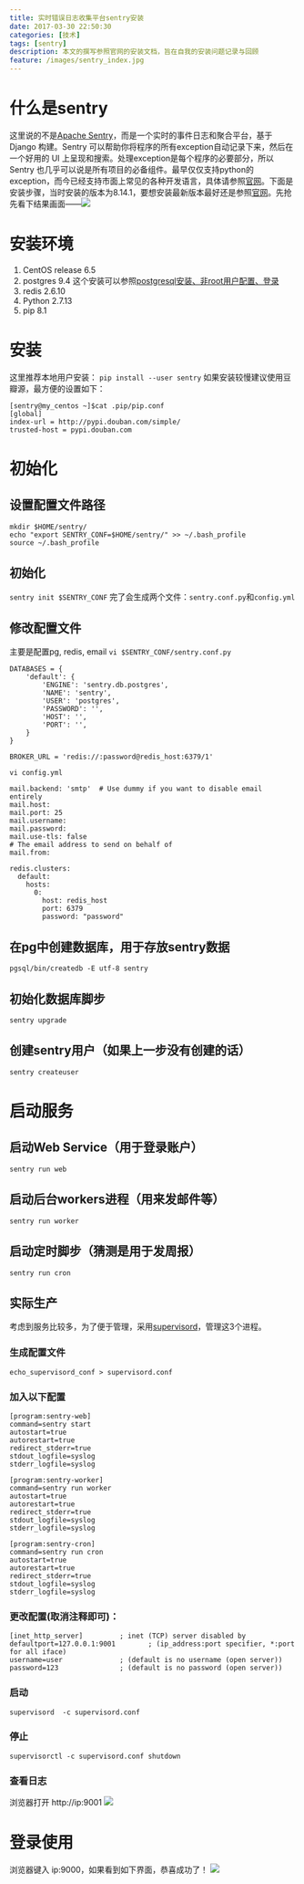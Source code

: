 ```yaml
---
title: 实时错误日志收集平台sentry安装
date: 2017-03-30 22:50:30
categories: [技术]
tags: [sentry]
description: 本文的撰写参照官网的安装文档，旨在自我的安装问题记录与回顾
feature: /images/sentry_index.jpg
---
```


# 什么是sentry
这里说的不是[Apache Sentry](https://sentry.incubator.apache.org/)，而是一个实时的事件日志和聚合平台，基于 Django 构建。Sentry 可以帮助你将程序的所有exception自动记录下来，然后在一个好用的 UI 上呈现和搜索。处理exception是每个程序的必要部分，所以 Sentry 也几乎可以说是所有项目的必备组件。最早仅仅支持python的exception，而今已经支持市面上常见的各种开发语言，具体请参照[官网](https://docs.sentry.io/clients/)。下面是安装步骤，当时安装的版本为8.14.1，要想安装最新版本最好还是参照[官网](https://docs.sentry.io/server/installation/)。<!--more-->先抢先看下结果画面——![](/images/sentry_view.jpg)

# 安装环境
1. CentOS release 6.5
2. postgres 9.4
    这个安装可以参照[postgresql安装、非root用户配置、登录](/2017/03/19/install_postgresql/ )
3. redis 2.6.10
4. Python 2.7.13
5. pip 8.1

# 安装
这里推荐本地用户安装：
`pip install --user sentry`
如果安装较慢建议使用豆瓣源，最方便的设置如下：
```
[sentry@my_centos ~]$cat .pip/pip.conf 
[global]
index-url = http://pypi.douban.com/simple/
trusted-host = pypi.douban.com
```

# 初始化
## 设置配置文件路径
```
mkdir $HOME/sentry/
echo "export SENTRY_CONF=$HOME/sentry/" >> ~/.bash_profile
source ~/.bash_profile
```

## 初始化
`sentry init $SENTRY_CONF`
完了会生成两个文件：`sentry.conf.py`和`config.yml`

## 修改配置文件
主要是配置pg, redis, email
`vi $SENTRY_CONF/sentry.conf.py`
```
DATABASES = {
    'default': {
        'ENGINE': 'sentry.db.postgres',
        'NAME': 'sentry',
        'USER': 'postgres',
        'PASSWORD': '',
        'HOST': '',
        'PORT': '',
    }
}

BROKER_URL = 'redis://:password@redis_host:6379/1'
```

`vi config.yml `
```
mail.backend: 'smtp'  # Use dummy if you want to disable email entirely
mail.host: 
mail.port: 25
mail.username: 
mail.password:
mail.use-tls: false
# The email address to send on behalf of
mail.from: 

redis.clusters:
  default:
    hosts:
      0:
        host: redis_host
        port: 6379
        password: "password"
```

## 在pg中创建数据库，用于存放sentry数据
`pgsql/bin/createdb -E utf-8 sentry` 

## 初始化数据库脚步
`sentry upgrade`

## 创建sentry用户（如果上一步没有创建的话）
`sentry createuser`

# 启动服务
## 启动Web Service（用于登录账户）
`sentry run web`

## 启动后台workers进程（用来发邮件等）
`sentry run worker`

## 启动定时脚步（猜测是用于发周报）
`sentry run cron`

## 实际生产
考虑到服务比较多，为了便于管理，采用[supervisord](!http://www.supervisord.org/)，管理这3个进程。
### 生成配置文件
`echo_supervisord_conf > supervisord.conf`
### 加入以下配置
```
[program:sentry-web]
command=sentry start
autostart=true
autorestart=true
redirect_stderr=true
stdout_logfile=syslog
stderr_logfile=syslog

[program:sentry-worker]
command=sentry run worker
autostart=true
autorestart=true
redirect_stderr=true
stdout_logfile=syslog
stderr_logfile=syslog

[program:sentry-cron]
command=sentry run cron
autostart=true
autorestart=true
redirect_stderr=true
stdout_logfile=syslog
stderr_logfile=syslog
```

### 更改配置(取消注释即可)：
```
[inet_http_server]         ; inet (TCP) server disabled by defaultport=127.0.0.1:9001        ; (ip_address:port specifier, *:port for all iface)
username=user              ; (default is no username (open server))
password=123               ; (default is no password (open server))
```

### 启动
`supervisord  -c supervisord.conf`
### 停止
`supervisorctl -c supervisord.conf shutdown`
### 查看日志
浏览器打开 http://ip:9001
![](/images/sentry_supervisor.jpg)

# 登录使用
浏览器键入 ip:9000，如果看到如下界面，恭喜成功了！
![](/images/sentry_login.jpg)

